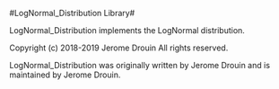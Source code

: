 #LogNormal_Distribution Library#

LogNormal_Distribution implements the LogNormal distribution.

Copyright (c) 2018-2019 Jerome Drouin  All rights reserved.

LogNormal_Distribution was originally written by Jerome Drouin and is maintained by Jerome Drouin.